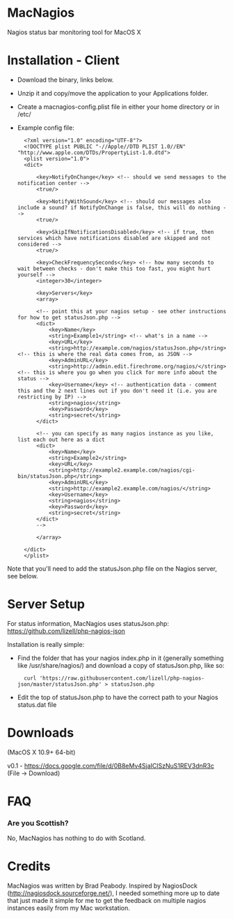 MacNagios
=========

Nagios status bar monitoring tool for MacOS X

Installation - Client
=====================

* Download the binary, links below.
* Unzip it and copy/move the application to your Applications folder.
* Create a macnagios-config.plist file in either your home directory or in /etc/
* Example config file:

		<?xml version="1.0" encoding="UTF-8"?>
		<!DOCTYPE plist PUBLIC "-//Apple//DTD PLIST 1.0//EN" "http://www.apple.com/DTDs/PropertyList-1.0.dtd">
		<plist version="1.0">
		<dict>
		
			<key>NotifyOnChange</key> <!-- should we send messages to the notification center -->
			<true/>
		
			<key>NotifyWithSound</key> <!-- should our messages also include a sound? if NotifyOnChange is false, this will do nothing -->
			<true/>
		
			<key>SkipIfNotificationsDisabled</key> <!-- if true, then services which have notifications disabled are skipped and not considered -->
			<true/>
		
			<key>CheckFrequencySeconds</key> <!-- how many seconds to wait between checks - don't make this too fast, you might hurt yourself -->
			<integer>30</integer>
		
			<key>Servers</key>
			<array>
		
			<!-- point this at your nagios setup - see other instructions for how to get statusJson.php -->
			<dict>
				<key>Name</key>
				<string>Example1</string> <!-- what's in a name -->
				<key>URL</key>
				<string>http://example.com/nagios/statusJson.php</string> <!-- this is where the real data comes from, as JSON -->
				<key>AdminURL</key>
				<string>http://admin.edit.firechrome.org/nagios/</string> <!-- this is where you go when you click for more info about the status -->
				<key>Username</key> <!-- authentication data - comment this and the 2 next lines out if you don't need it (i.e. you are restricting by IP) -->
				<string>nagios</string>
				<key>Password</key>
				<string>secret</string>
			</dict>
 			
			<!-- you can specify as many nagios instance as you like, list each out here as a dict 
			<dict>
				<key>Name</key>
				<string>Example2</string>
				<key>URL</key>
				<string>http://example2.example.com/nagios/cgi-bin/statusJson.php</string>
				<key>AdminURL</key>
				<string>http://example2.example.com/nagios/</string>
				<key>Username</key>
				<string>nagios</string>
				<key>Password</key>
				<string>secret</string>
			</dict>
			-->
		
			</array>
		
		</dict>
		</plist>


Note that you'll need to add the statusJson.php file on the Nagios server, see below.

Server Setup
============

For status information, MacNagios uses statusJson.php: https://github.com/lizell/php-nagios-json

Installation is really simple:

* Find the folder that has your nagios index.php in it (generally something like /usr/share/nagios/) and download a copy of statusJson.php, like so:

		curl 'https://raw.githubusercontent.com/lizell/php-nagios-json/master/statusJson.php' > statusJson.php

* Edit the top of statusJson.php to have the correct path to your Nagios status.dat file


Downloads
=========
(MacOS X 10.9+ 64-bit)

v0.1 - https://docs.google.com/file/d/0B8eMv4SjaIClSzNuS1REV3dnR3c (File -> Download)

FAQ
===

### Are you Scottish?
No, MacNagios has nothing to do with Scotland.

Credits
=======
MacNagios was written by Brad Peabody.  Inspired by NagiosDock (http://nagiosdock.sourceforge.net/), I needed something more up to date that just made it simple for me to get the feedback on multiple nagios instances easily from my Mac workstation.
